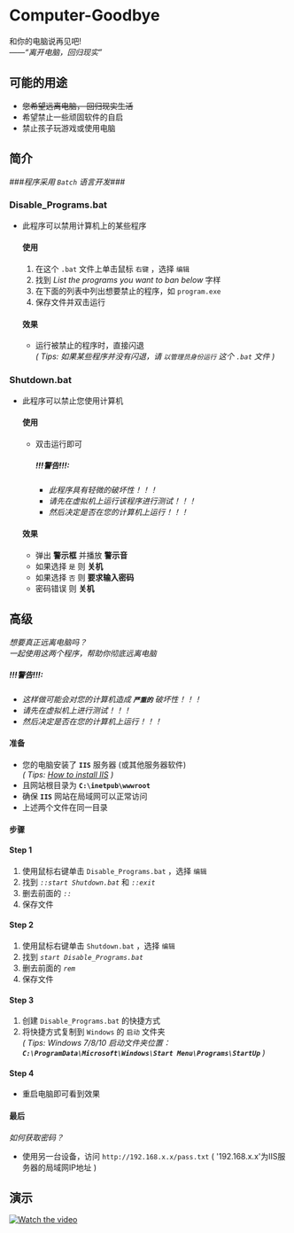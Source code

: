 # Computer-Goodbye
和你的电脑说再见吧!  
*——“离开电脑，回归现实”*
## 可能的用途
* ~~您希望远离电脑， 回归现实生活~~
* 希望禁止一些顽固软件的自启
* 禁止孩子玩游戏或使用电脑
## 简介
*###程序采用 `Batch` 语言开发###*  
### Disable_Programs.bat
* 此程序可以禁用计算机上的某些程序
  #### 使用
  1. 在这个 `.bat` 文件上单击鼠标 `右键` ，选择 `编辑` 
  2. 找到 *List the programs you want to ban below* 字样
  3. 在下面的列表中列出想要禁止的程序，如 `program.exe`  
  4. 保存文件并双击运行
  #### 效果
  * 运行被禁止的程序时，直接闪退  
    *( Tips: 如果某些程序并没有闪退，请 `以管理员身份运行` 这个 `.bat` 文件 )*
### Shutdown.bat
* 此程序可以禁止您使用计算机
  #### 使用
  * 双击运行即可
      ##### *!!!警告!!!:* 
      * *此程序具有轻微的破坏性！！！*  
      * *请先在虚拟机上运行该程序进行测试！！！*
      * *然后决定是否在您的计算机上运行！！！* 
  #### 效果
  * 弹出 **警示框** 并播放 **警示音** 
  * 如果选择 `是` 则 **关机** 
  * 如果选择 `否` 则 **要求输入密码** 
  * 密码错误 则 **关机** 
## 高级
*想要真正远离电脑吗？*  
*一起使用这两个程序，帮助你彻底远离电脑*
##### *!!!警告!!!:*
* *这样做可能会对您的计算机造成 **`严重的`** 破坏性！！！*
* *请先在虚拟机上进行测试！！！*
* *然后决定是否在您的计算机上运行！！！*
#### 准备
* 您的电脑安装了 **`IIS`** 服务器 (或其他服务器软件)  
  *( Tips: [How to install IIS](https://www.howtogeek.com/112455/how-to-install-iis-8-on-windows-8/) )*
* 且网站根目录为 **`C:\inetpub\wwwroot`** 
* 确保 **`IIS`** 网站在局域网可以正常访问
* 上述两个文件在同一目录
#### 步骤
#### Step 1
1. 使用鼠标右键单击 `Disable_Programs.bat` ，选择 `编辑` 
2. 找到 *`::start Shutdown.bat`* 和 *`::exit`* 
3. 删去前面的 *`::`* 
4. 保存文件
#### Step 2
1. 使用鼠标右键单击 `Shutdown.bat` ，选择 `编辑` 
2. 找到 *`start Disable_Programs.bat`* 
3. 删去前面的 *`rem`* 
4. 保存文件
#### Step 3
1. 创建 `Disable_Programs.bat` 的快捷方式
2. 将快捷方式复制到 `Windows` 的 `启动` 文件夹  
  *( Tips: Windows 7/8/10 启动文件夹位置：**`C:\ProgramData\Microsoft\Windows\Start Menu\Programs\StartUp`** )*  
#### Step 4
* 重启电脑即可看到效果
#### 最后
*如何获取密码？*
* 使用另一台设备，访问 `http://192.168.x.x/pass.txt` ( '192.168.x.x'为IIS服务器的局域网IP地址 )
## 演示
[![Watch the video](https://onedrive.gimhoy.com/1drv/aHR0cHM6Ly8xZHJ2Lm1zL3UvcyFBa0JKZU81TC1qRGZveFZQZkkyTkJpaG4zU19r.png)](http://fscache20.cooles.top/Upload/Demo.mp4)
